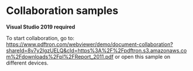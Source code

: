 # Collaboration samples

**Visual Studio 2019 required**

To start collaboration, go to:
https://www.pdftron.com/webviewer/demo/document-collaboration?shareId=8v7y2IgzUELQ&cId=https%3A%2F%2Fpdftron.s3.amazonaws.com%2Fdownloads%2Fpl%2FReport_2011.pdf
or open this sample on different devices.
